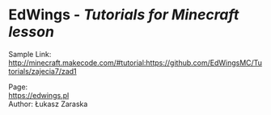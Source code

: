 # EdWings - **_Tutorials for Minecraft lesson_** 
Sample Link: <br>
http://minecraft.makecode.com/#tutorial:https://github.com/EdWingsMC/Tutorials/zajecia7/zad1<br>

Page: <br>
https://edwings.pl<br>
Author: Łukasz Zaraska
